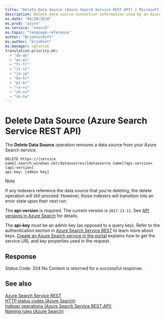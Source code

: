 ```yaml
---
title: "Delete Data Source (Azure Search Service REST API) | Microsoft Docs"
description: Delete data source connection information used by an Azure Search indexer.
ms.date: "04/20/2018"
ms.prod: "azure"
ms.service: "search"
ms.topic: "language-reference"
author: "Brjohnstmsft"
ms.author: "brjohnst"
ms.manager: cgronlun
translation.priority.mt:
  - "de-de"
  - "es-es"
  - "fr-fr"
  - "it-it"
  - "ja-jp"
  - "ko-kr"
  - "pt-br"
  - "ru-ru"
  - "zh-cn"
  - "zh-tw"
---
```

# Delete Data Source (Azure Search Service REST API)
  The **Delete Data Source** operation removes a data source from your Azure Search service.  

```  
DELETE https://[service name].search.windows.net/datasources/[datasource name]?api-version=[api-version]  
api-key: [admin key]  
```  

> [!NOTE]  
>  If any indexers reference the data source that you're deleting, the delete operation will still proceed. However, those indexers will transition into an error state upon their next run.  

 The **api-version** is required. The current version is `2017-11-11`. See [API versions in Azure Search](https://go.microsoft.com/fwlink/?linkid=834796) for details.  

 The **api-key** must be an admin key (as opposed to a query key). Refer to the authentication section in [Azure Search Service REST](index.md) to learn more about keys. [Create an Azure Search service in the portal](https://azure.microsoft.com/en-us/documentation/articles/search-create-service-portal/) explains how to get the service URL and key properties used in the request.  

## Response  
 Status Code: 204 No Content is returned for a successful response.  

## See also  
 [Azure Search Service REST](index.md)   
 [HTTP status codes &#40;Azure Search&#41;](http-status-codes.md)   
 [Indexer operations &#40;Azure Search Service REST API&#41;](indexer-operations.md)   
 [Naming rules &#40;Azure Search&#41;](naming-rules.md)  
